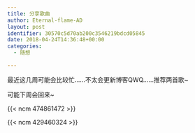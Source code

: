```yaml
---
title: 分享歌曲
author: Eternal-flame-AD
layout: post
identifier: 30570c5d70ab200c3546219bdcd05845
date: 2018-04-24T14:36:48+00:00
categories:
  - 随想

---
```

最近这几周可能会比较忙……不太会更新博客QWQ……推荐两首歌~

可能下周会回来~

{{< ncm 474861472 >}}

{{< ncm 429460324 >}}